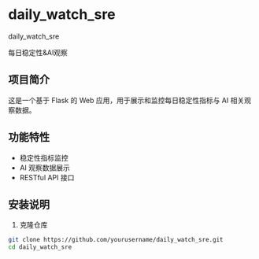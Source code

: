 # daily_watch_sre
daily_watch_sre

每日稳定性&AI观察

## 项目简介
这是一个基于 Flask 的 Web 应用，用于展示和监控每日稳定性指标与 AI 相关观察数据。

## 功能特性
- 稳定性指标监控
- AI 观察数据展示
- RESTful API 接口

## 安装说明
1. 克隆仓库
```bash
git clone https://github.com/yourusername/daily_watch_sre.git
cd daily_watch_sre